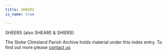 ```yaml
---
title: SHEERS
is_name: true

---
```


SHEERS (also SHEARE & SHIERS)


The Stoke Climsland Parish Archive holds material under this index entry. To find out more please [contact us](/contact/)
